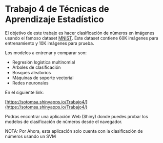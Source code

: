 # Trabajo 4 de Técnicas de Aprendizaje Estadístico

El objetivo de este trabajo es hacer clasificación de números en imágenes usando el famoso dataset [MNIST](https://en.wikipedia.org/wiki/MNIST_database). Éste dataset contiene 60K imágenes para entrenamiento y 10K imágenes para prueba.

Los modelos a entrenar y comparar son:
- Regresión logística multinomial
- Árboles de clasificación
- Bosques aleatorios
- Máquinas de soporte vectorial
- Redes neuronales

En el siguiente link: 

[https://sotomsa.shinyapps.io/Trabajo4/](https://sotomsa.shinyapps.io/Trabajo4/)

Podras encontrar una aplicación Web (Shiny) donde puedes probar los modelos de clasificación de números desde el navegador.

NOTA: Por Ahora, esta aplicación solo cuenta con la clasificación de números usando un SVM
